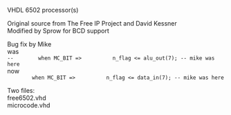 VHDL 6502 processor(s)

Original source from The Free IP Project and David Kessner  
Modified by Sprow for BCD support

Bug fix by Mike  
was  
`--        when MC_BIT =>          n_flag <= alu_out(7); -- mike was here`  
now  
`        when MC_BIT =>          n_flag <= data_in(7); -- mike was here`  

Two files:  
free6502.vhd  
microcode.vhd  

